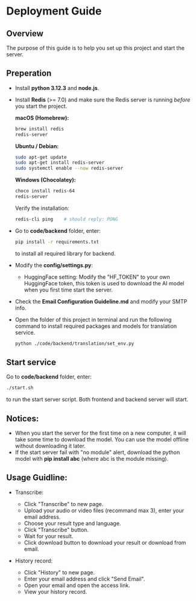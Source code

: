 # Deployment Guide

## Overview

The purpose of this guide is to help you set up this project and start the server.

## Preperation

* Install **python 3.12.3** and **node.js**.

* Install **Redis** (>= 7.0) and make sure the Redis server is running *before* you start the project.

  **macOS (Homebrew):**

  ```bash
  brew install redis
  redis-server
  ```

  **Ubuntu / Debian:**

  ```bash
  sudo apt-get update
  sudo apt-get install redis-server
  sudo systemctl enable --now redis-server
  ```

  **Windows (Chocolatey):**

  ```powershell
  choco install redis-64
  redis-server
  ```

  Verify the installation:

  ```bash
  redis-cli ping    # should reply: PONG
  ```

* Go to **code/backend** folder, enter:

  ```bash
  pip install -r requirements.txt
  ```

  to install all required library for backend.

* Modify the **config/settings.py**:

  * HuggingFace setting: Modify the "HF\_TOKEN" to your own HuggingFace token, this token is used to download the AI model when you first time start the server.

* Check the **Email Configuration Guideline.md** and modify your SMTP info.

* Open the folder of this project in terminal and run the following command to install required packages and models for translation service.

  ```bash
  python ./code/backend/translation/set_env.py
  ```

## Start service

Go to **code/backend** folder, enter:

```bash
./start.sh
```

to run the start server script. Both frontend and backend server will start.

## Notices:

* When you start the server for the first time on a new computer, it will take some time to download the model. You can use the model offline without downloading it later.
* If the start server fail with "no module" alert, download the python model with **pip install abc** (where abc is the module missing).

## Usage Guidline:

* Transcribe:

  * Click "Transcribe" to new page.
  * Upload your audio or video files (recommand max 3), enter your email address.
  * Choose your result type and language.
  * Click "Transcribe" button.
  * Wait for your result.
  * Click download button to download your result or download from email.

* History record:

  * Click "History" to new page.
  * Enter your email address and click "Send Email".
  * Open your email and open the access link.
  * View your history record.
